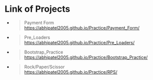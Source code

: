 ﻿# Link of Projects

- > Payment Form<br>https://abhipatel2005.github.io/Practice/Payment_Form/
- > Pre_Loaders<br>https://abhipatel2005.github.io/Practice/Pre_Loaders/
- > Bootstrap_Practice<br>https://abhipatel2005.github.io/Practice/Bootstrap_Practice/
- > Rock/Paper/Scissor<br>https://abhipatel2005.github.io/Practice/RPS/
